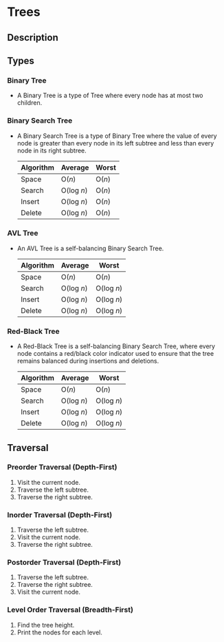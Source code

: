 # Trees

## Description

## Types
### Binary Tree 
   - A Binary Tree is a type of Tree where every node has at most two children.

### Binary Search Tree
   - A Binary Search Tree is a type of Binary Tree where the value of every node is greater than every node in its left subtree and less than every node in its right subtree.

     | Algorithm | Average | Worst |
     |-----------|---------|-------|
     | Space      | O(*n*)     | O(*n*) |
     | Search     | O(log *n*) | O(*n*) |
     | Insert     | O(log *n*) | O(*n*) |
     | Delete     | O(log *n*) | O(*n*) |

### AVL Tree
   - An AVL Tree is a self-balancing Binary Search Tree.

     | Algorithm | Average | Worst |
     |-----------|---------|-------|
     | Space      | O(*n*)     | O(*n*) |
     | Search     | O(log *n*) | O(log *n*) |
     | Insert     | O(log *n*) | O(log *n*) |
     | Delete     | O(log *n*) | O(log *n*) |

### Red-Black Tree
   - A Red-Black Tree is a self-balancing Binary Search Tree, where every node contains a red/black color indicator used to ensure that the tree remains balanced during insertions and deletions.

     | Algorithm | Average | Worst |
     |-----------|---------|-------|
     | Space      | O(*n*)     | O(*n*) |
     | Search     | O(log *n*) | O(log *n*) |
     | Insert     | O(log *n*) | O(log *n*) |
     | Delete     | O(log *n*) | O(log *n*) |

## Traversal

### Preorder Traversal (Depth-First)
  1. Visit the current node.
  2. Traverse the left subtree.
  3. Traverse the right subtree.

### Inorder Traversal (Depth-First)
  1. Traverse the left subtree.
  2. Visit the current node.
  3. Traverse the right subtree.

### Postorder Traversal (Depth-First)
  1. Traverse the left subtree.
  2. Traverse the right subtree.
  3. Visit the current node.

### Level Order Traversal (Breadth-First)
  1. Find the tree height.
  2. Print the nodes for each level.
